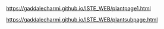 https://gaddalecharmi.github.io/ISTE_WEB/plantpage1.html

https://gaddalecharmi.github.io/ISTE_WEB/plantsubpage.html
